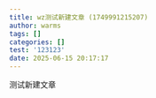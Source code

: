 ```yaml
---
title: wz测试新建文章 (1749991215207)
author: warms
tags: []
categories: []
test: '123123'
date: 2025-06-15 20:17:17
---
```

测试新建文章
